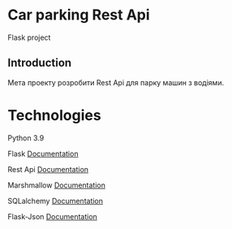# Car parking Rest Api
Flask project

## Introduction
Мета проекту розробити Rest Api для парку машин з водіями.

# Technologies
Python 3.9

Flask [Documentation](https://flask.palletsprojects.com/en/2.0.x/)

Rest Api [Documentation](https://flask.palletsprojects.com/en/2.0.x/api/)

Marshmallow [Documentation](https://flask-marshmallow.readthedocs.io/en/latest/)

SQLalchemy [Documentation](https://flask-sqlalchemy.palletsprojects.com/en/2.x/)

Flask-Json [Documentation](https://flask.palletsprojects.com/en/2.0.x/api/?highlight=json#module-flask.json)


